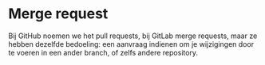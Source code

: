 # Merge request

Bij GitHub noemen we het pull requests, bij GitLab merge requests, maar ze hebben dezelfde bedoeling: een aanvraag indienen om je wijzigingen door te voeren in een ander branch, of zelfs andere repository.

